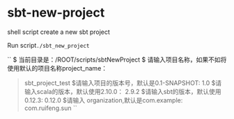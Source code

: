 sbt-new-project
===============

shell script create a new sbt project

Run script`./sbt_new_project`

``
$ 当前目录是：/ROOT/scripts/sbtNewProject
$ 请输入项目名称，如果不如将使用默认的项目名称project_name：
>sbt_project_test
$请输入项目的版本号，默认是0.1-SNAPSHOT:
>1.0
$请输入scala的版本，默认使用2.10.0：
>2.9.2
$请输入sbt的版本，默认使用0.12.3:
>0.12.0
$请输入 organization,默认是com.example:
>com.ruifeng.sun
``

